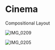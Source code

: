 # Cinema
Compositional Layout

![IMG_0209](https://user-images.githubusercontent.com/64494962/137786642-510603a9-833d-466b-8453-1e772b1d9d03.gif)

![IMG_0205](https://user-images.githubusercontent.com/64494962/137786719-600161b0-2350-481e-97be-f9049708086f.PNG)
